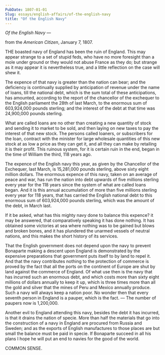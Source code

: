 ```yaml
---
PubDate: 1807-01-01
Slug: essays/english-affairs/of-the-english-navy
title: "Of the English Navy"
---
```


   *Of the English Navy* &mdash;
   
   from the *American Citizen*, January 7, 1807.

   THE boasted navy of England has been the ruin of England. This may appear
   strange to a set of stupid feds, who have no more foresight than a mole
   under ground or they would not abuse France as they do; but strange as it
   may appear it is nevertheless true, and a little reflection on the case
   will shew it.

   The expence of that navy is greater than the nation can bear; and the
   deficiency is continually supplied by anticipation of revenue under the
   name of loans, till the national debt, which is the sum total of these
   anticipations, has amounted, according to the report of the chancellor of
   the exchequer to the English parliament the 28th of last March, to the
   enormous sum of 603,924,000 pounds sterling; and the interest of the debt at
   that time was 24,900,000 pounds sterling.

   What are called loans are no other than creating a new quantity of stock
   and sending it to market to be sold, and then laying on new taxes to pay
   the interest of that new stock. The persons called loaners, or subscribers
   for the loan, contract with the minister for large wholesale quantities of
   this new stock at as low a price as they can get it, and all they can make
   by retailing it is their profit. This ruinous system, for it is certain
   ruin in the end, began in the time of William the third, 118 years ago.

   The expence of the English navy this year, as given by the Chancellor of
   the Exchequer, last March, is 15,281,000 pounds sterling, above sixty eight
   million dollars. The enormous expence of this navy, taken on an average of
   peace and war, has run the nation into debt upwards of five millions sterling 
   every year for the 118 years since the
   system of what are called loans began. And it is this annual accumulation
   of more than five millions sterling every year for 118 years, that has 
   carried the English national debt to this
   enormous sum of 603,924,000 pounds sterling, which was the amount of the debt,
   in March last. 
   
   If it be asked, what has this mighty navy done to balance
   this expence? it may be answered, that comparatively speaking it has
   done nothing. It has obtained some victories at sea where nothing was to
   be gained but blows and broken bones, and it has plundered the unarmed
   vessels of neutral nations, and this makes the short history of its
   services.

   That the English government does not depend upon the navy to prevent
   Bonaparte making a descent upon England is demonstrated by the expensive
   preparations that government puts itself to by land to repel it. And that
   the navy contributes nothing to the protection of commerce is proved by
   the fact that all the ports on the continent of Europe are shut by land
   against the commerce of England. Of what use then is the navy that has
   incurred such an enormous debt, and which costs more than sixty eight
   millions of dollars annually to keep it up, which is three times more than
   all the gold and silver that the mines of Peru and Mexico annually
   produce. Such a navy will always keep a nation poor. No wonder then that
   every seventh person in England is a pauper, which is the fact. &mdash; The number
   of paupers now is 1,200,000.

   Another evil to England attending this navy, besides the debt it has
   incurred, is that it drains the nation of specie. More than half the
   materials that go into the construction of a navy in England are procured
   from Russia and Sweden; and as the exports of English manufactures to
   those places are but small the balance must be paid in specie. If
   Bonaparte succeed in all his plans I hope he will put an end to navies
   for the good of the world.

   COMMON SENSE.



